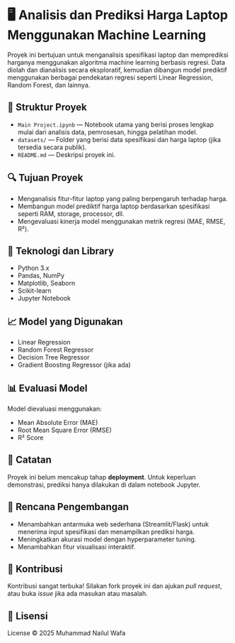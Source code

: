 # 🖥️ Analisis dan Prediksi Harga Laptop Menggunakan Machine Learning

Proyek ini bertujuan untuk menganalisis spesifikasi laptop dan memprediksi harganya menggunakan algoritma machine learning berbasis regresi. Data diolah dan dianalisis secara eksploratif, kemudian dibangun model prediktif menggunakan berbagai pendekatan regresi seperti Linear Regression, Random Forest, dan lainnya.

## 📂 Struktur Proyek
- `Main Project.ipynb` — Notebook utama yang berisi proses lengkap mulai dari analisis data, pemrosesan, hingga pelatihan model.
- `datasets/` — Folder yang berisi data spesifikasi dan harga laptop (jika tersedia secara publik).
- `README.md` — Deskripsi proyek ini.

## 🔍 Tujuan Proyek
- Menganalisis fitur-fitur laptop yang paling berpengaruh terhadap harga.
- Membangun model prediktif harga laptop berdasarkan spesifikasi seperti RAM, storage, processor, dll.
- Mengevaluasi kinerja model menggunakan metrik regresi (MAE, RMSE, R²).

## 🧰 Teknologi dan Library
- Python 3.x
- Pandas, NumPy
- Matplotlib, Seaborn
- Scikit-learn
- Jupyter Notebook

## 📈 Model yang Digunakan
- Linear Regression
- Random Forest Regressor
- Decision Tree Regressor
- Gradient Boosting Regressor (jika ada)

## 📊 Evaluasi Model
Model dievaluasi menggunakan:
- Mean Absolute Error (MAE)
- Root Mean Square Error (RMSE)
- R² Score

## 🚫 Catatan
Proyek ini belum mencakup tahap **deployment**. Untuk keperluan demonstrasi, prediksi hanya dilakukan di dalam notebook Jupyter.

## 📌 Rencana Pengembangan
- Menambahkan antarmuka web sederhana (Streamlit/Flask) untuk menerima input spesifikasi dan menampilkan prediksi harga.
- Meningkatkan akurasi model dengan hyperparameter tuning.
- Menambahkan fitur visualisasi interaktif.

## 🤝 Kontribusi
Kontribusi sangat terbuka! Silakan fork proyek ini dan ajukan *pull request*, atau buka *issue* jika ada masukan atau masalah.

## 📄 Lisensi
License © 2025 Muhammad Nailul Wafa
